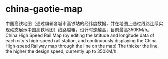 # china-gaotie-map
中国高铁地图（通过编辑各城市高铁站的经纬度数据，并在地图上通过线路连续实现动态展示中国高铁地图）线路越粗，设计时速越高，目前最高350KM/h。China High Speed Rail Map (by editing the latitude and longitude data of each city's high-speed rail station, and continuously displaying the China High-speed Railway map through the line on the map) The thicker the line, the higher the design speed, currently up to 350KM/h.
